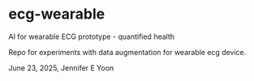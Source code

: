 # ecg-wearable

AI for wearable ECG prototype - quantified health  

Repo for experiments with data augmentation for wearable ecg device.  

June 23, 2025, Jennifer E Yoon  


